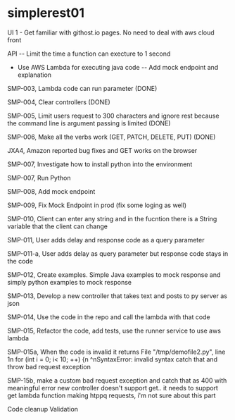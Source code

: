 # simplerest01
UI
1 - Get familiar with githost.io pages. No need to deal with aws cloud front

API
-- Limit the time a function can execture to 1 second
- Use AWS Lambda for executing java code
-- Add mock endpoint and explanation

SMP-003, Lambda code can run parameter (DONE)

SMP-004, Clear controllers (DONE)

SMP-005, Limit users request to 300 characters and ignore rest because the command line is argument passing is limited (DONE)

SMP-006, Make all the verbs work (GET, PATCH, DELETE, PUT) (DONE)

JXA4, Amazon reported bug fixes and GET works on the browser 

SMP-007, Investigate how to install python into the environment

SMP-007, Run Python

SMP-008, Add mock endpoint

SMP-009, Fix Mock Endpoint in prod (fix some loging as well)

SMP-010, Client can enter any string and in the fucntion there is a String variable that the client can change

SMP-011, User adds delay and response code as a query parameter

SMP-011-a, User adds delay as query parameter but response code stays in the code

SMP-012, Create examples. Simple Java examples to mock response and simply python examples to mock response

SMP-013, Develop a new controller that takes text and posts to py server as json

SMP-014, Use the code in the repo and call the lambda with that code

SMP-015, Refactor the code, add tests, use the runner service to use aws lambda

SMP-015a, When the code is invalid it returns
File "/tmp/demofile2.py", line 1n    for (int i = 0; i< 10; ++) {n             ^nSyntaxError: invalid syntax
catch that and throw bad request exception

SMP-15b, make a custom bad request exception and catch that as 400 with meaningful error
new controller doesn't support get.. it needs to support get
lambda function making htppq requests, i'm not sure about this part

Code cleanup
Validation